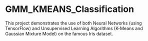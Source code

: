 # GMM_KMEANS_Classification
This project demonstrates the use of both Neural Networks (using TensorFlow) and Unsupervised Learning Algorithms (K-Means and Gaussian Mixture Model) on the famous Iris dataset.
